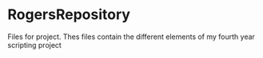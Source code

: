 # RogersRepository
Files for project.
Thes files contain the different elements of my fourth year scripting project
